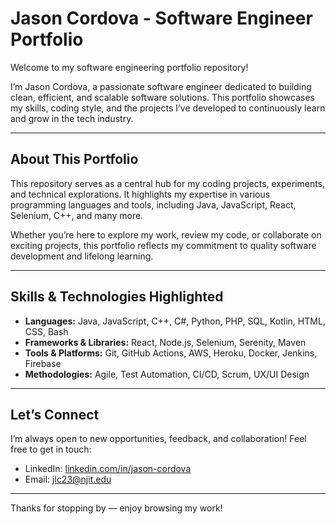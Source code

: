 # Jason Cordova - Software Engineer Portfolio

Welcome to my software engineering portfolio repository!

I’m Jason Cordova, a passionate software engineer dedicated to building clean, efficient, and scalable software solutions. This portfolio showcases my skills, coding style, and the projects I’ve developed to continuously learn and grow in the tech industry.

---

## About This Portfolio

This repository serves as a central hub for my coding projects, experiments, and technical explorations. It highlights my expertise in various programming languages and tools, including Java, JavaScript, React, Selenium, C++, and many more.

Whether you’re here to explore my work, review my code, or collaborate on exciting projects, this portfolio reflects my commitment to quality software development and lifelong learning.

---

## Skills & Technologies Highlighted

- **Languages:** Java, JavaScript, C++, C#, Python, PHP, SQL, Kotlin, HTML, CSS, Bash  
- **Frameworks & Libraries:** React, Node.js, Selenium, Serenity, Maven  
- **Tools & Platforms:** Git, GitHub Actions, AWS, Heroku, Docker, Jenkins, Firebase  
- **Methodologies:** Agile, Test Automation, CI/CD, Scrum, UX/UI Design  

---

## Let’s Connect

I’m always open to new opportunities, feedback, and collaboration! Feel free to get in touch:

- LinkedIn: [linkedin.com/in/jason-cordova](https://linkedin.com/in/jason-cordova)  
- Email: jlc23@njit.edu  

---

Thanks for stopping by — enjoy browsing my work!
